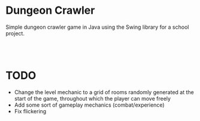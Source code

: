 # Dungeon Crawler

Simple dungeon crawler game in Java using the Swing library for a school project.

<br></br>
# TODO
* Change the level mechanic to a grid of rooms randomly generated at the start of the game, throughout which the player can move freely
* Add some sort of gameplay mechanics (combat/experience)
* Fix flickering
